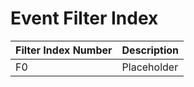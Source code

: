 # Event Filter Index

| Filter Index Number | Description |
| ----------------- | ----------- |
| F0 | Placeholder |